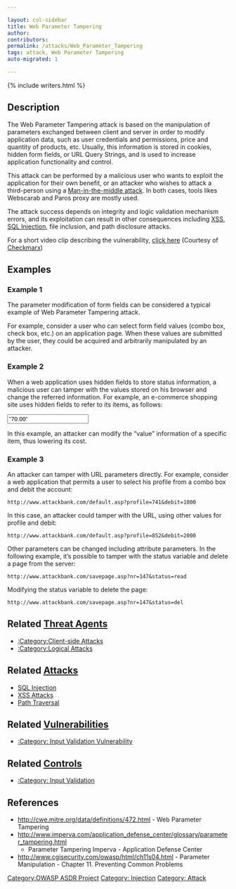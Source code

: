 ```yaml
---

layout: col-sidebar
title: Web Parameter Tampering
author: 
contributors: 
permalink: /attacks/Web_Parameter_Tampering
tags: attack, Web Parameter Tampering
auto-migrated: 1

---
```


{% include writers.html %}

## Description

The Web Parameter Tampering attack is based on the manipulation of
parameters exchanged between client and server in order to modify
application data, such as user credentials and permissions, price and
quantity of products, etc. Usually, this information is stored in
cookies, hidden form fields, or URL Query Strings, and is used to
increase application functionality and control.

This attack can be performed by a malicious user who wants to exploit
the application for their own benefit, or an attacker who wishes to
attack a third-person using a [Man-in-the-middle
attack](Man-in-the-middle_attack "wikilink"). In both cases, tools likes
Webscarab and Paros proxy are mostly used.

The attack success depends on integrity and logic validation mechanism
errors, and its exploitation can result in other consequences including
[XSS](Cross-site_Scripting_\(XSS\) "wikilink"), [SQL
Injection](https://owasp.org/www-community/attacks/SQL_Injection), file inclusion, and path
disclosure attacks.

For a short video clip describing the vulnerability, [click
here](http://www.youtube.com/watch?v=l5LCDEDn7FY&hd=1) (Courtesy of
[Checkmarx](http://www.checkmarx.com/))

## Examples

### Example 1

The parameter modification of form fields can be considered a typical
example of Web Parameter Tampering attack.

For example, consider a user who can select form field values (combo
box, check box, etc.) on an application page. When these values are
submitted by the user, they could be acquired and arbitrarily
manipulated by an attacker.

### Example 2

When a web application uses hidden fields to store status information, a
malicious user can tamper with the values stored on his browser and
change the referred information. For example, an e-commerce shopping
site uses hidden fields to refer to its items, as follows:

<input type=”hidden” id=”1008” name=”cost” value=”70.00”>

In this example, an attacker can modify the “value” information of a
specific item, thus lowering its cost.

### Example 3

An attacker can tamper with URL parameters directly. For example,
consider a web application that permits a user to select his profile
from a combo box and debit the account:

`http://www.attackbank.com/default.asp?profile=741&debit=1000`

In this case, an attacker could tamper with the URL, using other values
for profile and debit:

`http://www.attackbank.com/default.asp?profile=852&debit=2000`

Other parameters can be changed including attribute parameters. In the
following example, it’s possible to tamper with the status variable and
delete a page from the server:

`http://www.attackbank.com/savepage.asp?nr=147&status=read`

Modifying the status variable to delete the page:

`http://www.attackbank.com/savepage.asp?nr=147&status=del`

## Related [Threat Agents](Threat_Agents "wikilink")

  - [:Category:Client-side
    Attacks](:Category:Client-side_Attacks "wikilink")
  - [:Category:Logical Attacks](:Category:Logical_Attacks "wikilink")

## Related [Attacks](https://owasp.org/www-community/attacks/)

  - [SQL Injection](https://owasp.org/www-community/attacks/SQL_Injection)
  - [XSS Attacks](XSS_Attacks "wikilink")
  - [Path Traversal](Path_Traversal "wikilink")

## Related [Vulnerabilities](https://owasp.org/www-community/vulnerabilities/)

  - [:Category: Input Validation
    Vulnerability](:Category:_Input_Validation_Vulnerability "wikilink")

## Related [Controls](https://owasp.org/www-community/controls/)

  - [:Category: Input
    Validation](:Category:_Input_Validation "wikilink")

## References

  - <http://cwe.mitre.org/data/definitions/472.html> - Web Parameter
    Tampering
  - <http://www.imperva.com/application_defense_center/glossary/parameter_tampering.html>
    - Parameter Tampering Imperva - Application Defense Center
  - <http://www.cgisecurity.com/owasp/html/ch11s04.html> - Parameter
    Manipulation - Chapter 11. Preventing Common Problems

[Category:OWASP ASDR Project](Category:OWASP_ASDR_Project "wikilink")
[Category: Injection](Category:_Injection "wikilink") [Category:
Attack](Category:_Attack "wikilink")